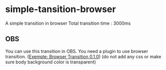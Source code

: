 # simple-tansition-browser
A simple transition in browser
Total transition time : 3000ms

## OBS
You can use this transition in OBS. You need a plugin to use browser transition. ([Exemple: Browser Transition 0.1.0](https://obsproject.com/forum/resources/browser-transition.1653/)) (do not add any css or make sure body background color is transparent)